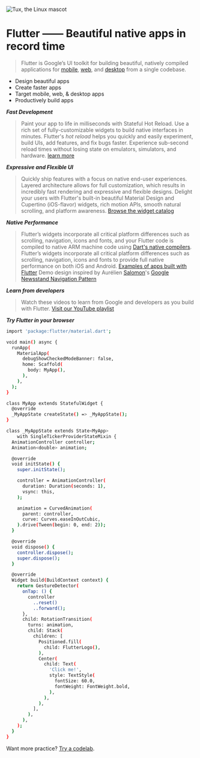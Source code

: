 ![Tux, the Linux mascot](https://flutter.dev/assets/flutter-lockup-1caf6476beed76adec3c477586da54de6b552b2f42108ec5bc68dc63bae2df75.png)
 # Flutter —— Beautiful native apps in record time
>Flutter is Google’s UI toolkit for building beautiful, natively compiled applications for [mobile](https://flutter.dev/docs), [web](https://flutter.dev/web), and [desktop](https://flutter.dev/desktop) from a single codebase.

- Design beautiful apps
- Create faster apps
- Target mobile, web, & desktop apps
- Productively build apps

***Fast Development***
>Paint your app to life in milliseconds with Stateful Hot Reload. Use a rich set of fully-customizable widgets to build native interfaces in minutes.
>Flutter's *hot reload* helps you quickly and easily experiment, build UIs, add features, and fix bugs faster. Experience sub-second reload times without losing state on emulators, simulators, and hardware.
>[learn more](https://flutter.dev/docs/development/tools/hot-reload)

***Expressive and Flexible UI***
>Quickly ship features with a focus on native end-user experiences. Layered architecture allows for full customization, which results in incredibly fast rendering and expressive and flexible designs.
>Delight your users with Flutter's built-in beautiful Material Design and Cupertino (iOS-flavor) widgets, rich motion APIs, smooth natural scrolling, and platform awareness.
>[Browse the widget catalog](https://flutter.dev/docs/development/ui/widgets/catalog)

***Native Performance***
>Flutter’s widgets incorporate all critical platform differences such as scrolling, navigation, icons and fonts, and your Flutter code is compiled to native ARM machine code using [Dart's native compilers](https://dart.dev/platforms).
Flutter’s widgets incorporate all critical platform differences such as scrolling, navigation, icons and fonts to provide full native performance on both iOS and Android.
[Examples of apps built with Flutter](https://flutter.dev/showcase)
Demo design inspired by Aurélien [Salomon](https://dribbble.com/aureliensalomon)'s [Google Newsstand Navigation Pattern](https://dribbble.com/shots/2940231-Google-Newsstand-Navigation-Pattern)

***Learn from developers***
>Watch these videos to learn from Google and developers as you build with Flutter.
[Visit our YouTube playlist](https://www.youtube.com/flutterdev)

***Try Flutter in your browser***
```sh
import 'package:flutter/material.dart';

void main() async {
  runApp(
    MaterialApp(
      debugShowCheckedModeBanner: false,
      home: Scaffold(
        body: MyApp(),
      ),
    ),
  );
}

class MyApp extends StatefulWidget {
  @override
  _MyAppState createState() => _MyAppState();
}

class _MyAppState extends State<MyApp>
    with SingleTickerProviderStateMixin {
  AnimationController controller;
  Animation<double> animation;

  @override
  void initState() {
    super.initState();

    controller = AnimationController(
      duration: Duration(seconds: 1),
      vsync: this,
    );

    animation = CurvedAnimation(
      parent: controller,
      curve: Curves.easeInOutCubic,
    ).drive(Tween(begin: 0, end: 2));
  }

  @override
  void dispose() {
    controller.dispose();
    super.dispose();
  }

  @override
  Widget build(BuildContext context) {
    return GestureDetector(
      onTap: () {
        controller
          ..reset()
          ..forward();
      },
      child: RotationTransition(
        turns: animation,
        child: Stack(
          children: [
            Positioned.fill(
              child: FlutterLogo(),
            ),
            Center(
              child: Text(
                'Click me!',
                style: TextStyle(
                  fontSize: 60.0,
                  fontWeight: FontWeight.bold,
                ),
              ),
            ),
          ],
        ),
      ),
    );
  }
}
```
Want more practice? [Try a codelab](https://flutter.dev/codelabs).


  
